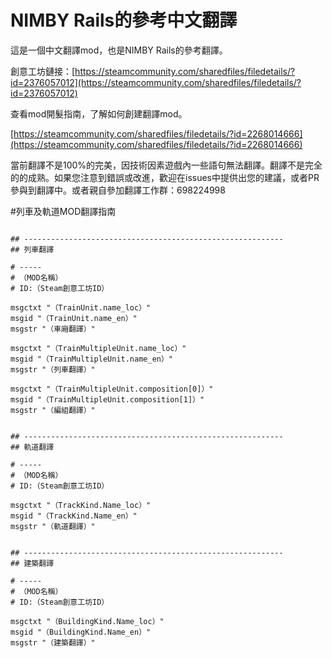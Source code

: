 # NIMBY Rails的參考中文翻譯
這是一個中文翻譯mod，也是NIMBY Rails的參考翻譯。

創意工坊鏈接：[https://steamcommunity.com/sharedfiles/filedetails/?id=2376057012](https://steamcommunity.com/sharedfiles/filedetails/?id=2376057012)

查看mod開髮指南，了解如何創建翻譯mod。

[https://steamcommunity.com/sharedfiles/filedetails/?id=2268014666](https://steamcommunity.com/sharedfiles/filedetails/?id=2268014666)

當前翻譯不是100%的完美，因技術因素遊戲內一些語句無法翻譯。翻譯不是完全的的成熟。如果您注意到錯誤或改進，歡迎在issues中提供出您的建議，或者PR參與到翻譯中。或者親自參加翻譯工作群：698224998

#列車及軌道MOD翻譯指南
```

## ----------------------------------------------------------
## 列車翻譯

# ----- 
# （MOD名稱）
# ID:（Steam創意工坊ID）

msgctxt "（TrainUnit.name_loc）"
msgid "（TrainUnit.name_en）"
msgstr "（車廂翻譯）"

msgctxt "（TrainMultipleUnit.name_loc）"
msgid "（TrainMultipleUnit.name_en）"
msgstr "（列車翻譯）"

msgctxt "（TrainMultipleUnit.composition[0]）"
msgid "（TrainMultipleUnit.composition[1]）"
msgstr "（編組翻譯）"


## ----------------------------------------------------------
## 軌道翻譯

# ----- 
# （MOD名稱）
# ID:（Steam創意工坊ID）

msgctxt "（TrackKind.Name_loc）"
msgid "（TrackKind.Name_en）"
msgstr "（軌道翻譯）"


## ----------------------------------------------------------
## 建築翻譯

# ----- 
# （MOD名稱）
# ID:（Steam創意工坊ID）

msgctxt "（BuildingKind.Name_loc）"
msgid "（BuildingKind.Name_en）"
msgstr "（建築翻譯）"

```
